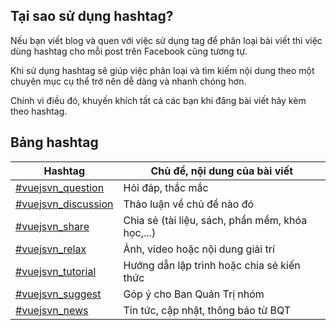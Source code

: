 ## Tại sao sử dụng hashtag?

Nếu bạn viết blog và quen với việc sử dụng tag để phân loại bài viết thì việc dùng hashtag cho mỗi post trên Facebook cũng tương tự.

Khi sử dụng hashtag sẽ giúp việc phân loại và tìm kiếm nội dung theo một chuyên mục cụ thể trở nên dễ dàng và nhanh chóng hơn.

Chính vì điều đó, khuyến khích tất cả các bạn khi đăng bài viết hãy kèm theo hashtag.

## Bảng hashtag

| Hashtag            | Chủ đề, nội dung của bài viết                    |
|--------------------|--------------------------------------------------|
| [#vuejsvn_question](https://www.facebook.com/hashtag/vuejsvn_share)   | Hỏi đáp, thắc mắc                                |
| [#vuejsvn_discussion](https://www.facebook.com/hashtag/vuejsvn_discussion) | Thảo luận về chủ đề nào đó                       |
| [#vuejsvn_share](https://www.facebook.com/hashtag/vuejsvn_share)      | Chia sẻ (tài liệu, sách, phần mềm, khóa học,...) |
| [#vuejsvn_relax](https://www.facebook.com/hashtag/vuejsvn_relax)      | Ảnh, video hoặc nội dung giải trí                |
| [#vuejsvn_tutorial](https://www.facebook.com/hashtag/vuejsvn_tutorial)   | Hướng dẫn lập trình hoặc chia sẻ kiến thức       |
| [#vuejsvn_suggest](https://www.facebook.com/hashtag/vuejsvn_suggest)    | Góp ý cho Ban Quản Trị nhóm                      |
| [#vuejsvn_news](https://www.facebook.com/hashtag/vuejsvn_news)       | Tin tức, cập nhật, thông báo từ BQT              |
